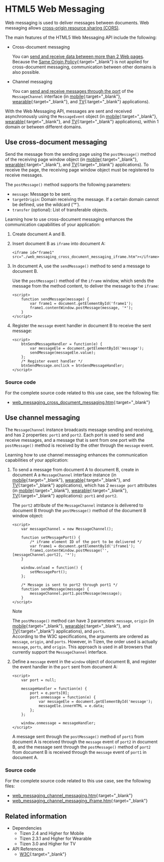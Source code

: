 # HTML5 Web Messaging

Web messaging is used to deliver messages between documents. Web messaging allows [cross-origin resource sharing (CORS)](../security/cors.md).

The main features of the HTML5 Web Messaging API include the following:

- Cross-document messaging

  You can [send and receive data between more than 2 Web pages](#using-cross-document-messaging). Because the [Same Origin Policy](http://www.w3.org/2001/tag/dj9/scriptorigin.html){:target="_blank"} is not applied for cross-document messaging, communication between other domains is also possible.

- Channel messaging

   You can [send and receive messages through the port](#using-channel-messaging) of the `MessageChannel` interface (in [mobile](https://html.spec.whatwg.org/multipage/web-messaging.html#message-channels){:target="_blank"}, [wearable](https://html.spec.whatwg.org/multipage/web-messaging.html#message-channels){:target="_blank"}, and [TV](https://html.spec.whatwg.org/multipage/web-messaging.html#message-channels){:target="_blank"} applications).

With the Web Messaging API, messages are sent and received asynchronously using the `MessageEvent` object (in [mobile](https://html.spec.whatwg.org/multipage/comms.html#the-messageevent-interface){:target="_blank"}, [wearable](https://html.spec.whatwg.org/multipage/comms.html#the-messageevent-interface){:target="_blank"}, and [TV](https://html.spec.whatwg.org/multipage/comms.html#the-messageevent-interface){:target="_blank"} applications), within 1 domain or between different domains.

## Use cross-document messaging

Send the message from the sending page using the `postMessage()` method of the receiving page window object (in [mobile](https://html.spec.whatwg.org/multipage/web-messaging.html#posting-messages){:target="_blank"}, [wearable](https://html.spec.whatwg.org/multipage/web-messaging.html#posting-messages){:target="_blank"}, and [TV](https://html.spec.whatwg.org/multipage/web-messaging.html#posting-messages){:target="_blank"} applications). To receive the page, the receiving page window object must be registered to receive messages.

The `postMessage()` method supports the following parameters:

- `message`: Message to be sent.
- `targetOrigin`: Domain receiving the message. If a certain domain cannot be defined, use the wildcard ('\*').
- `transfer` (optional): List of transferable objects.

Learning how to use cross-document messaging enhances the communication capabilities of your application:

1. Create document A and B.

2. Insert document B as `iframe` into document A:

   ```
   <iframe id="frame1" src="./web_messaging_cross_document_messaging_iframe.htm"></iframe>
   ```

3. In document A, use the `sendMessage()` method to send a message to document B.

   Use the `postMessage()` method of the `iframe` window, which sends the message from the method content, to deliver the message to the `iframe`:

   ```
   <script>
       function sendMessage(message) {
           var frame1 = document.getElementById('frame1');
           frame1.contentWindow.postMessage(message, '*');
       }
   </script>
   ```

4. Register the `message` event handler in document B to receive the sent message:

   ```
   <script>
       btnSendMessageHandler = function(e) {
           var messageEle = document.getElementById('message');
           sendMessage(messageEle.value);
       };
       /* Register event handler */
       btnSendMessage.onclick = btnSendMessageHandler;
   </script>
   ```

### Source code

For the complete source code related to this use case, see the following file:

- [web_messaging_cross_document_messaging.htm](http://download.tizen.org/misc/examples/w3c_html5/communication/html5_web_messaging){:target="_blank"}

## Use channel messaging

The `MessageChannel` instance broadcasts message sending and receiving, and has 2 properties: `port1` and `port2`. Each port is used to send and receive messages, and a message that is sent from one port with the `postMessage()` method is received by the other through the `message` event.

Learning how to use channel messaging enhances the communication capabilities of your application:

1. To send a message from document A to document B, create in document A a `MessageChannel` interface instance (in [mobile](https://html.spec.whatwg.org/multipage/web-messaging.html#message-channels){:target="_blank"}, [wearable](https://html.spec.whatwg.org/multipage/web-messaging.html#message-channels){:target="_blank"}, and [TV](https://html.spec.whatwg.org/multipage/web-messaging.html#message-channels){:target="_blank"} applications), which has 2 `message port` attributes (in [mobile](https://html.spec.whatwg.org/multipage/web-messaging.html#message-ports){:target="_blank"}, [wearable](https://html.spec.whatwg.org/multipage/web-messaging.html#message-ports){:target="_blank"}, [TV](https://html.spec.whatwg.org/multipage/web-messaging.html#message-ports){:target="_blank"} applications): `port1` and `port2`.

   The `port2` attribute of the `MessageChannel` instance is delivered to document B through the `postMessage()` method of the document B window object:

   ```
   <script>
       var messageChannel = new MessageChannel();

       function setMessagePort() {
           /* iframe element ID of the port to be delivered */
           var frame1 = document.getElementById('iframe1');
           frame1.contentWindow.postMessage('', [messageChannel.port2], '*');
       }

       window.onload = function() {
           setMessagePort();
       };

       /* Message is sent to port2 through port1 */
       function sendMessage(message) {
           messageChannel.port1.postMessage(message);
       }
   </script>
   ```

   > [!NOTE]
   > The `postMessage()` method can have 3 parameters: `message`, `origin` (in [mobile](https://html.spec.whatwg.org/multipage/web-messaging.html#posting-messages){:target="_blank"}, [wearable](https://html.spec.whatwg.org/multipage/web-messaging.html#posting-messages){:target="_blank"}, and [TV](https://html.spec.whatwg.org/multipage/web-messaging.html#posting-messages){:target="_blank"} applications), and `ports`.  
   > According to the W3C specifications, the arguments are ordered as `message`, `origin`, and `ports`. However, in Tizen, the order used is actually `message`, `ports`, and `origin`. This approach is used in all browsers that currently support the `MessageChannel` interface.

2. Define a `message` event in the `window` object of document B, and register the event handler in the `port` sent from document A:

   ```
   <script>
       var port = null;

       messageHandler = function(e) {
           port = e.ports[0];
           port.onmessage = function(e) {
               var messageEle = document.getElementById('message');
               messageEle.innerHTML = e.data;
           };
       };

       window.onmessage = messageHandler;
   </script>
   ```

   A message sent through the `postMessage()` method of `port1` from document A is received through the `message` event of `port2` in document B, and the message sent through the `postMessage()` method of `port2` from document B is received through the `message` event of `port1` in document A.

### Source code

For the complete source code related to this use case, see the following files:

- [web_messaging_channel_messaging.htm](http://download.tizen.org/misc/examples/w3c_html5/communication/html5_web_messaging){:target="_blank"}
- [web_messaging_channel_messaging_iframe.htm](http://download.tizen.org/misc/examples/w3c_html5/communication/html5_web_messaging){:target="_blank"}

## Related information
* Dependencies
  - Tizen 2.4 and Higher for Mobile
  - Tizen 2.3.1 and Higher for Wearable
  - Tizen 3.0 and Higher for TV
* API References
  - [W3C](https://html.spec.whatwg.org/multipage/web-messaging.html#posting-messages){:target="_blank"}
